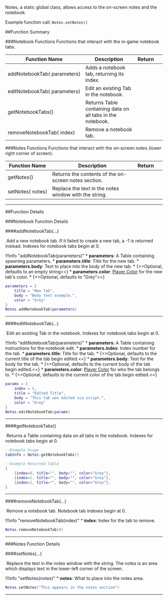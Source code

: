 Notes, a static global class, allows access to the on-screen notes and the notebook.

Example function call: `Notes.setNotes()`

##Function Summary

###Notebook Functions
Functions that interact with the in-game notebook tabs.

Function Name | Description | Return | &nbsp;
-- | -- | -- | --
addNotebookTab([<span class="tag tab"></span>](types)&nbsp;parameters) | Adds a notebook tab, returning its index. | [<span class="ret int"></span>](types) | [<span class="i"></span>](#addnotebooktab)
editNotebookTab([<span class="tag tab"></span>](types)&nbsp;parameters) | Edit an existing Tab in the notebook. | [<span class="ret boo"></span>](types) | [<span class="i"></span>](#editnotebooktab)
getNotebookTabs() | Returns Table containing data on all tabs in the notebook. | [<span class="ret tab"></span>](types) | [<span class="i"></span>](#getnotebooktabs)
removeNotebookTab([<span class="tag int"></span>](types)&nbsp;index) | Remove a notebook tab. | [<span class="ret boo"></span>](types) | [<span class="i"></span>](#removenotebooktab)

###Notes Functions
Functions that interact with the on-screen notes (lower right corner of screen).

Function Name | Description | Return | &nbsp;
-- | -- | -- | --
<a class="anchor" id="getnotes"></a>getNotes() | Returns the contents of the on-screen notes section. | [<span class="ret str"></span>](types) |
setNotes([<span class="tag str"></span>](types)&nbsp;notes) | Replace the text in the notes window with the string. | [<span class="ret boo"></span>](types) | [<span class="i"></span>](#setnotes)

---


##Function Details


###Notebook Function Details

####addNotebookTab(...)

[<span class="ret int"></span>](types)&nbsp;Add a new notebook tab. If it failed to create a new tab, a -1 is returned instead. Indexes for notebook tabs begin at 0.

!!!info "addNotebookTab(parameters)"
	* [<span class="tag tab"></span>](types) **parameters**: A Table containing spawning parameters.
		* [<span class="tag str"></span>](types) **parameters.title**: Title for the new tab.
		* [<span class="tag str"></span>](types) **parameters.body**: Text to place into the body of the new tab.
			* {>>Optional, defaults to an empty string<<}
		* [<span class="tag str"></span>](types) **parameters.color**: [Player Color](player) for the new tab's color.
			* {>>Optional, defaults to "Grey"<<}

``` Lua
parameters = {
	title = "New Tab",
	body = "Body text example.",
	color = "Grey"
}
Notes.addNotebookTab(parameters)
```

---


####editNotebookTab(...)

[<span class="ret boo"></span>](types)&nbsp;Edit an existing Tab in the notebook. Indexes for notebook tabs begin at 0.

!!!info "editNotebookTab(parameters)"
	* [<span class="tag tab"></span>](types) **parameters**: A Table containing instructions for the notebook edit.
		* [<span class="tag int"></span>](types) **parameters.index**: Index number for the tab.
		* [<span class="tag str"></span>](types) **parameters.title**: Title for the tab.
			* {>>Optional, defaults to the current title of the tab begin edited.<<}
		* [<span class="tag str"></span>](types) **parameters.body**: Text for the body for the tab.
			* {>>Optional, defaults to the current body of the tab begin edited.<<}
		* [<span class="tag str"></span>](types) **parameters.color**: [Player Color](player-color) for who the tab belongs to.
			* {>>Optional, defaults to the current color of the tab begin edited.<<}

``` Lua
params = {
	index = 5,
	title = "Edited Title",
	body = "This tab was edited via script.",
	color = "Grey"
}
Notes.editNotebookTab(params)
```

---


####getNotebookTabs()

[<span class="ret tab"></span>](types)&nbsp;Returns a Table containing data on all tabs in the notebook. Indexes for notebook tabs begin at 0.

``` Lua
--Example Usage
tabInfo = Notes.getNotebookTabs()
```
``` Lua
--Example Returned Table
{
	{index=0, title="", body="", color="Grey"},
	{index=1, title="", body="", color="Grey"},
	{index=2, title="", body="", color="Grey"},
}
```

---


####removeNotebookTab(...)

[<span class="ret boo"></span>](types)&nbsp;Remove a notebook tab. Notebook tab indexes begin at 0.

!!!info "removeNotebookTab(index)"
	* [<span class="tag int"></span>](types) **index**: Index for the tab to remove.

``` Lua
Notes.removeNotebookTab(0)
```

---





###Notes Function Details


####setNotes(...)

[<span class="ret boo"></span>](types)&nbsp;Replace the text in the notes window with the string. The notes is an area which displays text in the lower-left corner of the screen.

!!!info "setNotes(notes)"
	* [<span class="tag str"></span>](types) **notes**: What to place into the notes area.

``` Lua
Notes.setNotes("This appears in the notes section")
```

---
